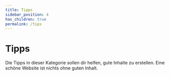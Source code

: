 ```yaml
---
title: Tipps
sidebar_position: 4
has_children: true
permalink: /tips
---
```


# Tipps
Die Tipps in dieser Kategorie sollen dir helfen, gute Inhalte zu erstellen.
Eine schöne Website ist nichts ohne guten Inhalt.